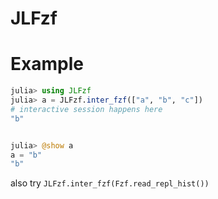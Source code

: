 # JLFzf

# Example
```julia
julia> using JLFzf
julia> a = JLFzf.inter_fzf(["a", "b", "c"])
# interactive session happens here
"b"


julia> @show a
a = "b"
"b"
```

also try `JLFzf.inter_fzf(Fzf.read_repl_hist())`
